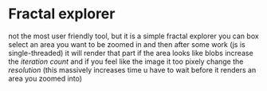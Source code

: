 # Fractal explorer
not the most user friendly tool, but it is a simple fractal explorer
you can box select an area you want to be zoomed in and then after some work (js is single-threaded) it will render that part
if the area looks like blobs increase the *iteration count* and if you feel like the image it too pixely change the *resolution* (this massively increases time u have to wait before it renders an area you zoomed into)
